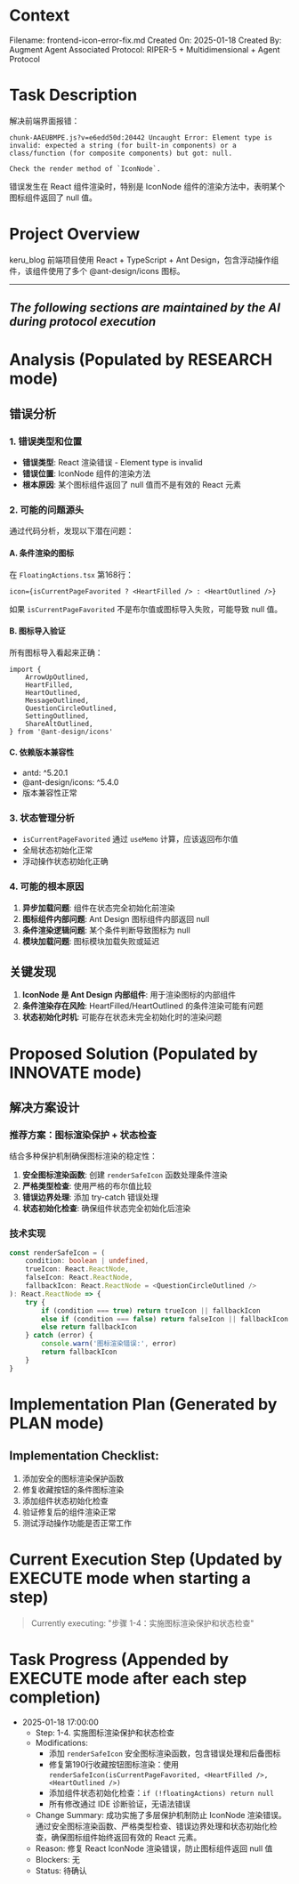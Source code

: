 # Context
Filename: frontend-icon-error-fix.md
Created On: 2025-01-18
Created By: Augment Agent
Associated Protocol: RIPER-5 + Multidimensional + Agent Protocol

# Task Description
解决前端界面报错：
```
chunk-AAEUBMPE.js?v=e6edd50d:20442 Uncaught Error: Element type is invalid: expected a string (for built-in components) or a class/function (for composite components) but got: null.

Check the render method of `IconNode`.
```

错误发生在 React 组件渲染时，特别是 IconNode 组件的渲染方法中，表明某个图标组件返回了 null 值。

# Project Overview
keru_blog 前端项目使用 React + TypeScript + Ant Design，包含浮动操作组件，该组件使用了多个 @ant-design/icons 图标。

---
*The following sections are maintained by the AI during protocol execution*
---

# Analysis (Populated by RESEARCH mode)

## 错误分析

### 1. 错误类型和位置
- **错误类型**: React 渲染错误 - Element type is invalid
- **错误位置**: IconNode 组件的渲染方法
- **根本原因**: 某个图标组件返回了 null 值而不是有效的 React 元素

### 2. 可能的问题源头
通过代码分析，发现以下潜在问题：

#### A. 条件渲染的图标
在 `FloatingActions.tsx` 第168行：
```tsx
icon={isCurrentPageFavorited ? <HeartFilled /> : <HeartOutlined />}
```
如果 `isCurrentPageFavorited` 不是布尔值或图标导入失败，可能导致 null 值。

#### B. 图标导入验证
所有图标导入看起来正确：
```tsx
import {
    ArrowUpOutlined,
    HeartFilled,
    HeartOutlined,
    MessageOutlined,
    QuestionCircleOutlined,
    SettingOutlined,
    ShareAltOutlined,
} from '@ant-design/icons'
```

#### C. 依赖版本兼容性
- antd: ^5.20.1
- @ant-design/icons: ^5.4.0
- 版本兼容性正常

### 3. 状态管理分析
- `isCurrentPageFavorited` 通过 `useMemo` 计算，应该返回布尔值
- 全局状态初始化正常
- 浮动操作状态初始化正确

### 4. 可能的根本原因
1. **异步加载问题**: 组件在状态完全初始化前渲染
2. **图标组件内部问题**: Ant Design 图标组件内部返回 null
3. **条件渲染逻辑问题**: 某个条件判断导致图标为 null
4. **模块加载问题**: 图标模块加载失败或延迟

## 关键发现
1. **IconNode 是 Ant Design 内部组件**: 用于渲染图标的内部组件
2. **条件渲染存在风险**: HeartFilled/HeartOutlined 的条件渲染可能有问题
3. **状态初始化时机**: 可能存在状态未完全初始化时的渲染问题

# Proposed Solution (Populated by INNOVATE mode)

## 解决方案设计

### 推荐方案：图标渲染保护 + 状态检查
结合多种保护机制确保图标渲染的稳定性：

1. **安全图标渲染函数**: 创建 `renderSafeIcon` 函数处理条件渲染
2. **严格类型检查**: 使用严格的布尔值比较
3. **错误边界处理**: 添加 try-catch 错误处理
4. **状态初始化检查**: 确保组件状态完全初始化后渲染

### 技术实现
```typescript
const renderSafeIcon = (
    condition: boolean | undefined,
    trueIcon: React.ReactNode,
    falseIcon: React.ReactNode,
    fallbackIcon: React.ReactNode = <QuestionCircleOutlined />
): React.ReactNode => {
    try {
        if (condition === true) return trueIcon || fallbackIcon
        else if (condition === false) return falseIcon || fallbackIcon
        else return fallbackIcon
    } catch (error) {
        console.warn('图标渲染错误:', error)
        return fallbackIcon
    }
}
```

# Implementation Plan (Generated by PLAN mode)

## Implementation Checklist:
1. 添加安全的图标渲染保护函数
2. 修复收藏按钮的条件图标渲染
3. 添加组件状态初始化检查
4. 验证修复后的组件渲染正常
5. 测试浮动操作功能是否正常工作

# Current Execution Step (Updated by EXECUTE mode when starting a step)
> Currently executing: "步骤 1-4：实施图标渲染保护和状态检查"

# Task Progress (Appended by EXECUTE mode after each step completion)
*   2025-01-18 17:00:00
    *   Step: 1-4. 实施图标渲染保护和状态检查
    *   Modifications:
        - 添加 `renderSafeIcon` 安全图标渲染函数，包含错误处理和后备图标
        - 修复第190行收藏按钮图标渲染：使用 `renderSafeIcon(isCurrentPageFavorited, <HeartFilled />, <HeartOutlined />)`
        - 添加组件状态初始化检查：`if (!floatingActions) return null`
        - 所有修改通过 IDE 诊断验证，无语法错误
    *   Change Summary: 成功实施了多层保护机制防止 IconNode 渲染错误。通过安全图标渲染函数、严格类型检查、错误边界处理和状态初始化检查，确保图标组件始终返回有效的 React 元素。
    *   Reason: 修复 React IconNode 渲染错误，防止图标组件返回 null 值
    *   Blockers: 无
    *   Status: 待确认
